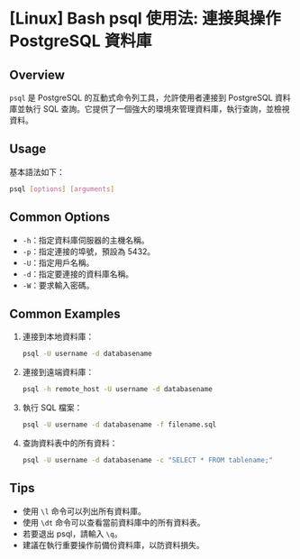 # [Linux] Bash psql 使用法: 連接與操作 PostgreSQL 資料庫

## Overview
`psql` 是 PostgreSQL 的互動式命令列工具，允許使用者連接到 PostgreSQL 資料庫並執行 SQL 查詢。它提供了一個強大的環境來管理資料庫，執行查詢，並檢視資料。

## Usage
基本語法如下：
```bash
psql [options] [arguments]
```

## Common Options
- `-h`：指定資料庫伺服器的主機名稱。
- `-p`：指定連接的埠號，預設為 5432。
- `-U`：指定用戶名稱。
- `-d`：指定要連接的資料庫名稱。
- `-W`：要求輸入密碼。

## Common Examples
1. 連接到本地資料庫：
   ```bash
   psql -U username -d databasename
   ```

2. 連接到遠端資料庫：
   ```bash
   psql -h remote_host -U username -d databasename
   ```

3. 執行 SQL 檔案：
   ```bash
   psql -U username -d databasename -f filename.sql
   ```

4. 查詢資料表中的所有資料：
   ```bash
   psql -U username -d databasename -c "SELECT * FROM tablename;"
   ```

## Tips
- 使用 `\l` 命令可以列出所有資料庫。
- 使用 `\dt` 命令可以查看當前資料庫中的所有資料表。
- 若要退出 psql，請輸入 `\q`。
- 建議在執行重要操作前備份資料庫，以防資料損失。